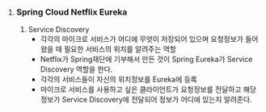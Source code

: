 1. ### Spring Cloud Netflix Eureka

   1. Service Discovery
      - 각각의 마이크로 서비스가 어디에 무엇이 저장되어 있으며 요청정보가 들어왔을 때 필요한 서비스의 위치를 알려주는 역할
      - Netflix가 Spring재단에 기부해서 만든 것이 Spring Eureka가 Service Discovery 역할을 한다.
      - 각각의 서비스들이 자신의 위치정보를 Eureka에 등록
      - 마이크로 서비스를 사용하고 싶은 클라이언트가 요청정보를 전달하고 해당 정보가 Service Discovery에 전달되어 정보가 어디에 있는지 알려준다.